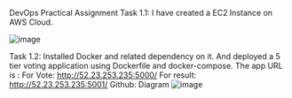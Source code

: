 DevOps Practical Assignment
Task 1.1:
I have created a EC2 Instance on AWS Cloud.

![image](https://github.com/MdRasel0/assignment1/assets/52493009/d01c078d-80b0-4b4c-a5ed-f8de236f4b92)

 
Task 1.2: Installed Docker and related dependency on it. And deployed a 5 tier voting application using Dockerfile and docker-compose.
The app URL is :  For Vote: http://52.23.253.235:5000/
                            For result: http://52.23.253.235:5001/ 
Github: 
Diagram
 ![image](https://github.com/MdRasel0/assignment1/assets/52493009/db8116dc-b50d-4a7b-b592-d2115a5609dc)


